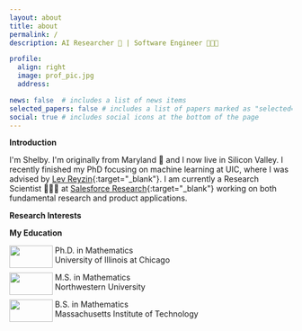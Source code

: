 ```yaml
---
layout: about
title: about
permalink: /
description: AI Researcher 🤖 | Software Engineer 👩🏽‍💻

profile:
  align: right
  image: prof_pic.jpg
  address:

news: false  # includes a list of news items
selected_papers: false # includes a list of papers marked as "selected={true}"
social: true # includes social icons at the bottom of the page
---
```

<b>Introduction</b> <br>

I'm Shelby. I'm originally from Maryland 🦀 and I now live in Silicon Valley. I recently finished my PhD focusing on machine learning at UIC, where I was advised by [Lev Reyzin](http://levreyzin.com){:target="\_blank"}. I am currently a Research Scientist 👩🏽‍🔬 at [Salesforce Research](http://einstein.ai){:target="\_blank"} working on both fundamental research and product applications.

<b>Research Interests</b>

<b>My Education</b>

<p><img style="float: left;" src="https://upload.wikimedia.org/wikipedia/commons/9/96/University_of_Illinois_at_Chicago_circle_logo.svg" width="77" height="40" />&nbsp;Ph.D. in Mathematics <br />&nbsp;University of Illinois at Chicago</p>

<p><img style="float: left;" src="https://upload.wikimedia.org/wikipedia/commons/7/7c/Northwestern_Wildcats_logo.svg" width="77" height="40" />&nbsp;M.S. in Mathematics <br />&nbsp;Northwestern University</p>

<p><img style="float: left;" src="https://upload.wikimedia.org/wikipedia/commons/thumb/0/0c/MIT_logo.svg/321px-MIT_logo.svg.png" alt="" width="77" height="40" />&nbsp;B.S. in Mathematics <br />&nbsp;Massachusetts Institute of Technology</p>
